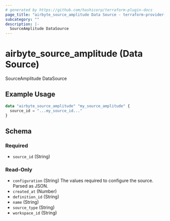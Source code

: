 ```yaml
---
# generated by https://github.com/hashicorp/terraform-plugin-docs
page_title: "airbyte_source_amplitude Data Source - terraform-provider-airbyte"
subcategory: ""
description: |-
  SourceAmplitude DataSource
---
```


# airbyte_source_amplitude (Data Source)

SourceAmplitude DataSource

## Example Usage

```terraform
data "airbyte_source_amplitude" "my_source_amplitude" {
  source_id = "...my_source_id..."
}
```

<!-- schema generated by tfplugindocs -->
## Schema

### Required

- `source_id` (String)

### Read-Only

- `configuration` (String) The values required to configure the source. Parsed as JSON.
- `created_at` (Number)
- `definition_id` (String)
- `name` (String)
- `source_type` (String)
- `workspace_id` (String)
